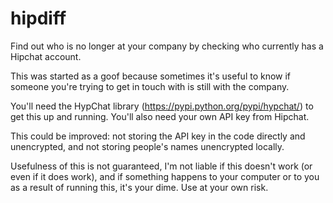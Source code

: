 # hipdiff
Find out who is no longer at your company by checking who currently has a Hipchat account.

This was started as a goof because sometimes it's useful to know if someone you're trying to get in touch with is still with the company.

You'll need the HypChat library (https://pypi.python.org/pypi/hypchat/) to get this up and running. You'll also need your own API key from Hipchat.

This could be improved: not storing the API key in the code directly and unencrypted, and not storing people's names unencrypted locally.

Usefulness of this is not guaranteed, I'm not liable if this doesn't work (or even if it does work), and if something happens to your computer or to you as a result of running this, it's your dime. Use at your own risk.

